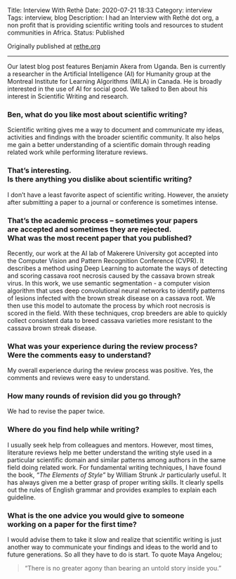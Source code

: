 Title: Interview With Rethè
Date: 2020-07-21 18:33
Category: interview
Tags: interview, blog
Description: I had an Interview with Rethè dot org, a non profit that is providing scientific writing tools and resources to student communities in Africa.
Status: Published


<section markdown="1">

Originally published at [rethe.org](https://www.rethe.org)

--- 

Our latest blog post features Benjamin Akera from Uganda. Ben is currently a researcher in the Artificial Intelligence (AI) for Humanity group at the Montreal Institute for Learning Algorithms (MILA) in Canada. He is broadly interested in the use of AI for social good. We talked to Ben about his interest in Scientific Writing and research. 

### Ben, what do you like most about scientific writing?

Scientific writing gives me a way to document and communicate my ideas, activities and findings with the broader scientific community. It also helps me gain a better understanding of a scientific domain through reading related work while performing literature reviews.

### That’s interesting. <br> Is there anything you dislike about scientific writing?

I don’t have a least favorite aspect of scientific writing. However, the anxiety after submitting a paper to a journal or conference is sometimes intense. 

### That’s the academic process – sometimes your papers <br> are accepted and sometimes they are rejected.<br>  What was the most recent paper that you published?

Recently, our work at the AI lab of Makerere University got accepted into the Computer Vision and Pattern Recognition Conference (CVPR). It describes a method using Deep Learning to automate the ways of detecting and scoring cassava root necrosis caused by the cassava brown streak virus. In this work, we use semantic segmentation - a computer vision algorithm that uses deep convolutional neural networks to identify patterns of lesions infected with the brown streak disease on a cassava root. We then use this model to automate the process by which root necrosis is scored in the field. With these techniques, crop breeders are able to quickly collect consistent data to breed cassava varieties more resistant to the cassava brown streak disease.

### What was your experience during the review process? <br> Were the comments easy to understand?

My overall experience during the review process was positive. Yes, the comments and reviews were easy to understand.

### How many rounds of revision did you go through?

We had to revise the paper twice.

### Where do you find help while writing?

I usually seek help from colleagues and mentors. However, most times, literature reviews help me better understand the writing style used in a particular scientific domain and similar patterns among authors in the same field doing related work.  For fundamental writing techniques, I have found the book, <em>“The Elements of Style” </em>by William Strunk Jr particularly useful. It has always given me a better grasp of proper writing skills. It clearly spells out the rules of English grammar and provides examples to explain each guideline. 

### What is the one advice you would give to someone <br> working on a paper for the first time?

I would advise them to take it slow and realize that scientific writing is just another way to communicate your findings and ideas to the world and to future generations. So all they have to do is start. To quote Maya Angelou; <blockquote><p>“There is no greater agony than bearing an untold story inside you.”</p> </blockquote> 











</section>